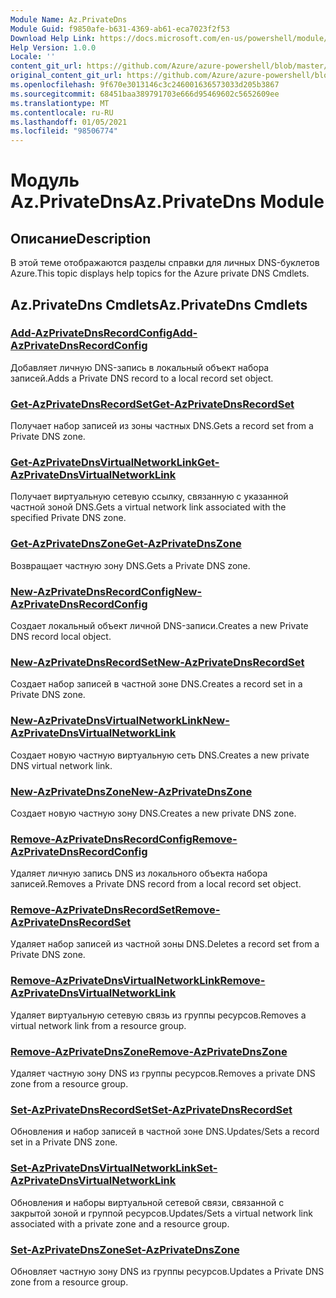 ```yaml
---
Module Name: Az.PrivateDns
Module Guid: f9850afe-b631-4369-ab61-eca7023f2f53
Download Help Link: https://docs.microsoft.com/en-us/powershell/module/az.privatedns
Help Version: 1.0.0
Locale: ''
content_git_url: https://github.com/Azure/azure-powershell/blob/master/src/PrivateDns/PrivateDns/help/Az.PrivateDNS.md
original_content_git_url: https://github.com/Azure/azure-powershell/blob/master/src/PrivateDns/PrivateDns/help/Az.PrivateDNS.md
ms.openlocfilehash: 9f670e3013146c3c246001636573033d205b3867
ms.sourcegitcommit: 68451baa389791703e666d95469602c5652609ee
ms.translationtype: MT
ms.contentlocale: ru-RU
ms.lasthandoff: 01/05/2021
ms.locfileid: "98506774"
---
```

# <span data-ttu-id="9a8aa-101">Модуль Az.PrivateDns</span><span class="sxs-lookup"><span data-stu-id="9a8aa-101">Az.PrivateDns Module</span></span>
## <span data-ttu-id="9a8aa-102">Описание</span><span class="sxs-lookup"><span data-stu-id="9a8aa-102">Description</span></span>
<span data-ttu-id="9a8aa-103">В этой теме отображаются разделы справки для личных DNS-буклетов Azure.</span><span class="sxs-lookup"><span data-stu-id="9a8aa-103">This topic displays help topics for the Azure private DNS Cmdlets.</span></span>

## <span data-ttu-id="9a8aa-104">Az.PrivateDns Cmdlets</span><span class="sxs-lookup"><span data-stu-id="9a8aa-104">Az.PrivateDns Cmdlets</span></span>
### [<span data-ttu-id="9a8aa-105">Add-AzPrivateDnsRecordConfig</span><span class="sxs-lookup"><span data-stu-id="9a8aa-105">Add-AzPrivateDnsRecordConfig</span></span>](Add-AzPrivateDnsRecordConfig.md)
<span data-ttu-id="9a8aa-106">Добавляет личную DNS-запись в локальный объект набора записей.</span><span class="sxs-lookup"><span data-stu-id="9a8aa-106">Adds a Private DNS record to a local record set object.</span></span>

### [<span data-ttu-id="9a8aa-107">Get-AzPrivateDnsRecordSet</span><span class="sxs-lookup"><span data-stu-id="9a8aa-107">Get-AzPrivateDnsRecordSet</span></span>](Get-AzPrivateDnsRecordSet.md)
<span data-ttu-id="9a8aa-108">Получает набор записей из зоны частных DNS.</span><span class="sxs-lookup"><span data-stu-id="9a8aa-108">Gets a record set from a Private DNS zone.</span></span>

### [<span data-ttu-id="9a8aa-109">Get-AzPrivateDnsVirtualNetworkLink</span><span class="sxs-lookup"><span data-stu-id="9a8aa-109">Get-AzPrivateDnsVirtualNetworkLink</span></span>](Get-AzPrivateDnsVirtualNetworkLink.md)
<span data-ttu-id="9a8aa-110">Получает виртуальную сетевую ссылку, связанную с указанной частной зоной DNS.</span><span class="sxs-lookup"><span data-stu-id="9a8aa-110">Gets a virtual network link associated with the specified Private DNS zone.</span></span>

### [<span data-ttu-id="9a8aa-111">Get-AzPrivateDnsZone</span><span class="sxs-lookup"><span data-stu-id="9a8aa-111">Get-AzPrivateDnsZone</span></span>](Get-AzPrivateDnsZone.md)
<span data-ttu-id="9a8aa-112">Возвращает частную зону DNS.</span><span class="sxs-lookup"><span data-stu-id="9a8aa-112">Gets a Private DNS zone.</span></span>

### [<span data-ttu-id="9a8aa-113">New-AzPrivateDnsRecordConfig</span><span class="sxs-lookup"><span data-stu-id="9a8aa-113">New-AzPrivateDnsRecordConfig</span></span>](New-AzPrivateDnsRecordConfig.md)
<span data-ttu-id="9a8aa-114">Создает локальный объект личной DNS-записи.</span><span class="sxs-lookup"><span data-stu-id="9a8aa-114">Creates a new Private DNS record local object.</span></span>

### [<span data-ttu-id="9a8aa-115">New-AzPrivateDnsRecordSet</span><span class="sxs-lookup"><span data-stu-id="9a8aa-115">New-AzPrivateDnsRecordSet</span></span>](New-AzPrivateDnsRecordSet.md)
<span data-ttu-id="9a8aa-116">Создает набор записей в частной зоне DNS.</span><span class="sxs-lookup"><span data-stu-id="9a8aa-116">Creates a record set in a Private DNS zone.</span></span>

### [<span data-ttu-id="9a8aa-117">New-AzPrivateDnsVirtualNetworkLink</span><span class="sxs-lookup"><span data-stu-id="9a8aa-117">New-AzPrivateDnsVirtualNetworkLink</span></span>](New-AzPrivateDnsVirtualNetworkLink.md)
<span data-ttu-id="9a8aa-118">Создает новую частную виртуальную сеть DNS.</span><span class="sxs-lookup"><span data-stu-id="9a8aa-118">Creates a new private DNS virtual network link.</span></span>

### [<span data-ttu-id="9a8aa-119">New-AzPrivateDnsZone</span><span class="sxs-lookup"><span data-stu-id="9a8aa-119">New-AzPrivateDnsZone</span></span>](New-AzPrivateDnsZone.md)
<span data-ttu-id="9a8aa-120">Создает новую частную зону DNS.</span><span class="sxs-lookup"><span data-stu-id="9a8aa-120">Creates a new private DNS zone.</span></span>

### [<span data-ttu-id="9a8aa-121">Remove-AzPrivateDnsRecordConfig</span><span class="sxs-lookup"><span data-stu-id="9a8aa-121">Remove-AzPrivateDnsRecordConfig</span></span>](Remove-AzPrivateDnsRecordConfig.md)
<span data-ttu-id="9a8aa-122">Удаляет личную запись DNS из локального объекта набора записей.</span><span class="sxs-lookup"><span data-stu-id="9a8aa-122">Removes a Private DNS record from a local record set object.</span></span>

### [<span data-ttu-id="9a8aa-123">Remove-AzPrivateDnsRecordSet</span><span class="sxs-lookup"><span data-stu-id="9a8aa-123">Remove-AzPrivateDnsRecordSet</span></span>](Remove-AzPrivateDnsRecordSet.md)
<span data-ttu-id="9a8aa-124">Удаляет набор записей из частной зоны DNS.</span><span class="sxs-lookup"><span data-stu-id="9a8aa-124">Deletes a record set from a Private DNS zone.</span></span>

### [<span data-ttu-id="9a8aa-125">Remove-AzPrivateDnsVirtualNetworkLink</span><span class="sxs-lookup"><span data-stu-id="9a8aa-125">Remove-AzPrivateDnsVirtualNetworkLink</span></span>](Remove-AzPrivateDnsVirtualNetworkLink.md)
<span data-ttu-id="9a8aa-126">Удаляет виртуальную сетевую связь из группы ресурсов.</span><span class="sxs-lookup"><span data-stu-id="9a8aa-126">Removes a virtual network link from a resource group.</span></span>

### [<span data-ttu-id="9a8aa-127">Remove-AzPrivateDnsZone</span><span class="sxs-lookup"><span data-stu-id="9a8aa-127">Remove-AzPrivateDnsZone</span></span>](Remove-AzPrivateDnsZone.md)
<span data-ttu-id="9a8aa-128">Удаляет частную зону DNS из группы ресурсов.</span><span class="sxs-lookup"><span data-stu-id="9a8aa-128">Removes a private DNS zone from a resource group.</span></span>

### [<span data-ttu-id="9a8aa-129">Set-AzPrivateDnsRecordSet</span><span class="sxs-lookup"><span data-stu-id="9a8aa-129">Set-AzPrivateDnsRecordSet</span></span>](Set-AzPrivateDnsRecordSet.md)
<span data-ttu-id="9a8aa-130">Обновления и набор записей в частной зоне DNS.</span><span class="sxs-lookup"><span data-stu-id="9a8aa-130">Updates/Sets a record set in a Private DNS zone.</span></span>

### [<span data-ttu-id="9a8aa-131">Set-AzPrivateDnsVirtualNetworkLink</span><span class="sxs-lookup"><span data-stu-id="9a8aa-131">Set-AzPrivateDnsVirtualNetworkLink</span></span>](Set-AzPrivateDnsVirtualNetworkLink.md)
<span data-ttu-id="9a8aa-132">Обновления и наборы виртуальной сетевой связи, связанной с закрытой зоной и группой ресурсов.</span><span class="sxs-lookup"><span data-stu-id="9a8aa-132">Updates/Sets a virtual network link associated with a private zone and a resource group.</span></span>

### [<span data-ttu-id="9a8aa-133">Set-AzPrivateDnsZone</span><span class="sxs-lookup"><span data-stu-id="9a8aa-133">Set-AzPrivateDnsZone</span></span>](Set-AzPrivateDnsZone.md)
<span data-ttu-id="9a8aa-134">Обновляет частную зону DNS из группы ресурсов.</span><span class="sxs-lookup"><span data-stu-id="9a8aa-134">Updates a Private DNS zone from a resource group.</span></span>


